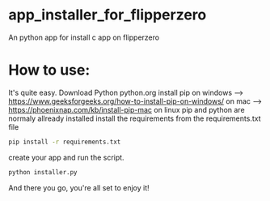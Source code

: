 # app_installer_for_flipperzero
An python app for install c app on flipperzero

# How to use: 

It's quite easy. 
Download Python
python.org
install pip
on windows --> https://www.geeksforgeeks.org/how-to-install-pip-on-windows/
on mac --> https://phoenixnap.com/kb/install-pip-mac
on linux pip and python are normaly allready installed
install the requirements from the requirements.txt file
```bash
pip install -r requirements.txt
```
create your app
and run the script. 
```bash
python installer.py
```

And there you go, you're all set to enjoy it!

